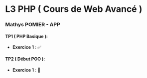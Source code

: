 # L3 PHP ( Cours de Web Avancé )

### Mathys POMIER - APP

#### TP1 ( PHP Basique ):
* **Exercice 1** : ✅

#### TP2 ( Début POO ):
* **Exercice 1** : 🚧
